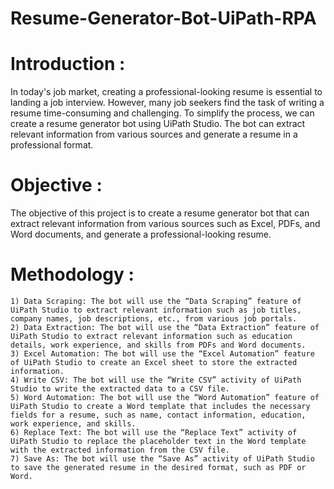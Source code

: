 # Resume-Generator-Bot-UiPath-RPA

# Introduction :
In today's job market, creating a professional-looking resume is essential to landing a job interview. However, many job seekers find the task of writing a resume time-consuming and challenging. To simplify the process, we can create a resume generator bot using UiPath Studio. The bot can extract relevant information from various sources and generate a resume in a professional format.

# Objective :

The objective of this project is to create a resume generator bot that can extract relevant information from various sources such as Excel, PDFs, and Word documents, and generate a professional-looking resume.

# Methodology :

    1) Data Scraping: The bot will use the “Data Scraping” feature of UiPath Studio to extract relevant information such as job titles, company names, job descriptions, etc., from various job portals.
    2) Data Extraction: The bot will use the “Data Extraction” feature of UiPath Studio to extract relevant information such as education details, work experience, and skills from PDFs and Word documents.
    3) Excel Automation: The bot will use the “Excel Automation” feature of UiPath Studio to create an Excel sheet to store the extracted information.
    4) Write CSV: The bot will use the “Write CSV” activity of UiPath Studio to write the extracted data to a CSV file.
    5) Word Automation: The bot will use the “Word Automation” feature of UiPath Studio to create a Word template that includes the necessary fields for a resume, such as name, contact information, education, work experience, and skills.
    6) Replace Text: The bot will use the “Replace Text” activity of UiPath Studio to replace the placeholder text in the Word template with the extracted information from the CSV file.
    7) Save As: The bot will use the “Save As” activity of UiPath Studio to save the generated resume in the desired format, such as PDF or Word.



    

  
  
  
  
  
  
  
  
  
  
  
